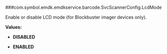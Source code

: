 ###com.symbol.emdk.emdkservice.barcode.SvcScannerConfig.LcdMode

Enable or disable LCD mode (for Blockbuster imager devices only).

**Values:**

* **DISABLED**

* **ENABLED**

